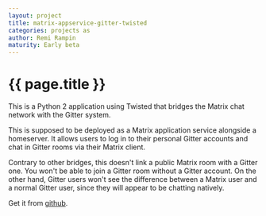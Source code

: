 ```yaml
---
layout: project
title: matrix-appservice-gitter-twisted
categories: projects as
author: Remi Rampin
maturity: Early beta
---
```


# {{ page.title }}
This is a Python 2 application using Twisted that bridges the Matrix chat network with the Gitter system.

This is supposed to be deployed as a Matrix application service alongside a homeserver. It allows users to log in to their personal Gitter accounts and chat in Gitter rooms via their Matrix client.

Contrary to other bridges, this doesn't link a public Matrix room with a Gitter one. You won't be able to join a Gitter room without a Gitter account. On the other hand, Gitter users won't see the difference between a Matrix user and a normal Gitter user, since they will appear to be chatting natively.

Get it from [github](https://github.com/remram44/matrix-appservice-gitter-twisted).
